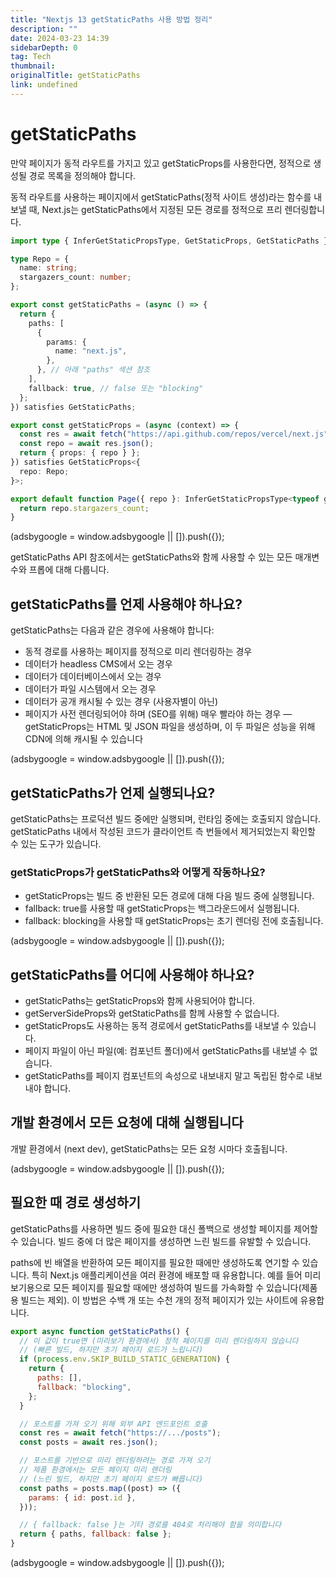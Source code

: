 ```yaml
---
title: "Nextjs 13 getStaticPaths 사용 방법 정리"
description: ""
date: 2024-03-23 14:39
sidebarDepth: 0
tag: Tech
thumbnail:
originalTitle: getStaticPaths
link: undefined
---
```


# getStaticPaths

만약 페이지가 동적 라우트를 가지고 있고 getStaticProps를 사용한다면, 정적으로 생성될 경로 목록을 정의해야 합니다.

동적 라우트를 사용하는 페이지에서 getStaticPaths(정적 사이트 생성)라는 함수를 내보낼 때, Next.js는 getStaticPaths에서 지정된 모든 경로를 정적으로 프리 렌더링합니다.

```typescript
import type { InferGetStaticPropsType, GetStaticProps, GetStaticPaths } from "next";

type Repo = {
  name: string;
  stargazers_count: number;
};

export const getStaticPaths = (async () => {
  return {
    paths: [
      {
        params: {
          name: "next.js",
        },
      }, // 아래 "paths" 섹션 참조
    ],
    fallback: true, // false 또는 "blocking"
  };
}) satisfies GetStaticPaths;

export const getStaticProps = (async (context) => {
  const res = await fetch("https://api.github.com/repos/vercel/next.js");
  const repo = await res.json();
  return { props: { repo } };
}) satisfies GetStaticProps<{
  repo: Repo;
}>;

export default function Page({ repo }: InferGetStaticPropsType<typeof getStaticProps>) {
  return repo.stargazers_count;
}
```

<!-- ui-log 수평형 -->

<ins class="adsbygoogle"
      style="display:block"
      data-ad-client="ca-pub-4877378276818686"
      data-ad-slot="9743150776"
      data-ad-format="auto"
      data-full-width-responsive="true"></ins>
<component is="script">
(adsbygoogle = window.adsbygoogle || []).push({});
</component>

getStaticPaths API 참조에서는 getStaticPaths와 함께 사용할 수 있는 모든 매개변수와 프롭에 대해 다룹니다.

## getStaticPaths를 언제 사용해야 하나요?

getStaticPaths는 다음과 같은 경우에 사용해야 합니다:

- 동적 경로를 사용하는 페이지를 정적으로 미리 렌더링하는 경우
- 데이터가 headless CMS에서 오는 경우
- 데이터가 데이터베이스에서 오는 경우
- 데이터가 파일 시스템에서 오는 경우
- 데이터가 공개 캐시될 수 있는 경우 (사용자별이 아닌)
- 페이지가 사전 렌더링되어야 하며 (SEO를 위해) 매우 빨라야 하는 경우 — getStaticProps는 HTML 및 JSON 파일을 생성하며, 이 두 파일은 성능을 위해 CDN에 의해 캐시될 수 있습니다

<!-- ui-log 수평형 -->

<ins class="adsbygoogle"
      style="display:block"
      data-ad-client="ca-pub-4877378276818686"
      data-ad-slot="9743150776"
      data-ad-format="auto"
      data-full-width-responsive="true"></ins>
<component is="script">
(adsbygoogle = window.adsbygoogle || []).push({});
</component>

## getStaticPaths가 언제 실행되나요?

getStaticPaths는 프로덕션 빌드 중에만 실행되며, 런타임 중에는 호출되지 않습니다. getStaticPaths 내에서 작성된 코드가 클라이언트 측 번들에서 제거되었는지 확인할 수 있는 도구가 있습니다.

### getStaticProps가 getStaticPaths와 어떻게 작동하나요?

- getStaticProps는 빌드 중 반환된 모든 경로에 대해 다음 빌드 중에 실행됩니다.
- fallback: true를 사용할 때 getStaticProps는 백그라운드에서 실행됩니다.
- fallback: blocking을 사용할 때 getStaticProps는 초기 렌더링 전에 호출됩니다.

<!-- ui-log 수평형 -->

<ins class="adsbygoogle"
      style="display:block"
      data-ad-client="ca-pub-4877378276818686"
      data-ad-slot="9743150776"
      data-ad-format="auto"
      data-full-width-responsive="true"></ins>
<component is="script">
(adsbygoogle = window.adsbygoogle || []).push({});
</component>

## getStaticPaths를 어디에 사용해야 하나요?

- getStaticPaths는 getStaticProps와 함께 사용되어야 합니다.
- getServerSideProps와 getStaticPaths를 함께 사용할 수 없습니다.
- getStaticProps도 사용하는 동적 경로에서 getStaticPaths를 내보낼 수 있습니다.
- 페이지 파일이 아닌 파일(예: 컴포넌트 폴더)에서 getStaticPaths를 내보낼 수 없습니다.
- getStaticPaths를 페이지 컴포넌트의 속성으로 내보내지 말고 독립된 함수로 내보내야 합니다.

## 개발 환경에서 모든 요청에 대해 실행됩니다

개발 환경에서 (next dev), getStaticPaths는 모든 요청 시마다 호출됩니다.

<!-- ui-log 수평형 -->

<ins class="adsbygoogle"
      style="display:block"
      data-ad-client="ca-pub-4877378276818686"
      data-ad-slot="9743150776"
      data-ad-format="auto"
      data-full-width-responsive="true"></ins>
<component is="script">
(adsbygoogle = window.adsbygoogle || []).push({});
</component>

## 필요한 때 경로 생성하기

getStaticPaths를 사용하면 빌드 중에 필요한 대신 폴백으로 생성할 페이지를 제어할 수 있습니다. 빌드 중에 더 많은 페이지를 생성하면 느린 빌드를 유발할 수 있습니다.

paths에 빈 배열을 반환하여 모든 페이지를 필요한 때에만 생성하도록 연기할 수 있습니다. 특히 Next.js 애플리케이션을 여러 환경에 배포할 때 유용합니다. 예를 들어 미리보기용으로 모든 페이지를 필요할 때에만 생성하여 빌드를 가속화할 수 있습니다(제품용 빌드는 제외). 이 방법은 수백 개 또는 수천 개의 정적 페이지가 있는 사이트에 유용합니다.

```js
export async function getStaticPaths() {
  // 이 값이 true면 (미리보기 환경에서) 정적 페이지를 미리 렌더링하지 않습니다
  // (빠른 빌드, 하지만 초기 페이지 로드가 느립니다)
  if (process.env.SKIP_BUILD_STATIC_GENERATION) {
    return {
      paths: [],
      fallback: "blocking",
    };
  }

  // 포스트를 가져 오기 위해 외부 API 엔드포인트 호출
  const res = await fetch("https://.../posts");
  const posts = await res.json();

  // 포스트를 기반으로 미리 렌더링하려는 경로 가져 오기
  // 제품 환경에서는 모든 페이지 미리 렌더링
  // (느린 빌드, 하지만 초기 페이지 로드가 빠릅니다)
  const paths = posts.map((post) => ({
    params: { id: post.id },
  }));

  // { fallback: false }는 기타 경로를 404로 처리해야 함을 의미합니다
  return { paths, fallback: false };
}
```

<!-- ui-log 수평형 -->

<ins class="adsbygoogle"
      style="display:block"
      data-ad-client="ca-pub-4877378276818686"
      data-ad-slot="9743150776"
      data-ad-format="auto"
      data-full-width-responsive="true"></ins>
<component is="script">
(adsbygoogle = window.adsbygoogle || []).push({});
</component>

